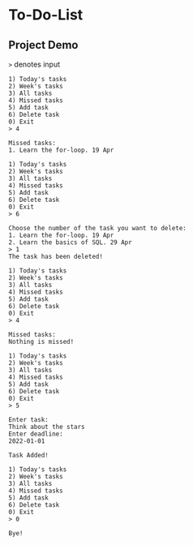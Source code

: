 # To-Do-List 

## Project Demo

``` > ``` denotes input
```
1) Today's tasks
2) Week's tasks
3) All tasks
4) Missed tasks
5) Add task
6) Delete task
0) Exit
> 4

Missed tasks:
1. Learn the for-loop. 19 Apr

1) Today's tasks
2) Week's tasks
3) All tasks
4) Missed tasks
5) Add task
6) Delete task
0) Exit
> 6

Choose the number of the task you want to delete:
1. Learn the for-loop. 19 Apr
2. Learn the basics of SQL. 29 Apr
> 1
The task has been deleted!

1) Today's tasks
2) Week's tasks
3) All tasks
4) Missed tasks
5) Add task
6) Delete task
0) Exit
> 4

Missed tasks:
Nothing is missed!

1) Today's tasks
2) Week's tasks
3) All tasks
4) Missed tasks
5) Add task
6) Delete task
0) Exit
> 5

Enter task:
Think about the stars
Enter deadline:
2022-01-01

Task Added!

1) Today's tasks
2) Week's tasks
3) All tasks
4) Missed tasks
5) Add task
6) Delete task
0) Exit
> 0

Bye!
```
